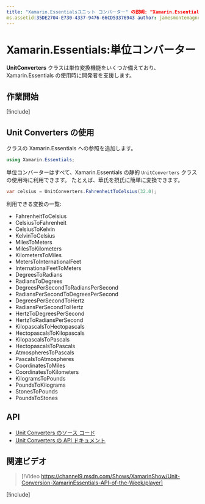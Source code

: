 ```yaml
---
title: "Xamarin.Essentialsユニット コンバーター" の説明: "Xamarin.Essentials の UnitConverters クラスは単位変換機能をいくつか備えており、Xamarin.Essentials の使用時に開発者を支援します。"
ms.assetid:35DE2704-E730-4337-9476-66CD53376943 author: jamesmontemagno ms.custom: video ms.author: jamont ms.date:01/06/2020 no-loc: [Xamarin.Forms, Xamarin.Essentials]
---
```


# <a name="xamarinessentials-unit-converters"></a>Xamarin.Essentials:単位コンバーター

**UnitConverters** クラスは単位変換機能をいくつか備えており、Xamarin.Essentials の使用時に開発者を支援します。

## <a name="get-started"></a>作業開始

[!include[](~/essentials/includes/get-started.md)]

## <a name="using-unit-converters"></a>Unit Converters の使用

クラスの Xamarin.Essentials への参照を追加します。

```csharp
using Xamarin.Essentials;
```

単位コンバーターはすべて、Xamarin.Essentials の静的 `UnitConverters` クラスの使用時に利用できます。 たとえば、華氏を摂氏に簡単に変換できます。

```csharp
var celsius = UnitConverters.FahrenheitToCelsius(32.0);
```

利用できる変換の一覧:

- FahrenheitToCelsius
- CelsiusToFahrenheit
- CelsiusToKelvin
- KelvinToCelsius
- MilesToMeters
- MilesToKilometers
- KilometersToMiles
- MetersToInternationalFeet
- InternationalFeetToMeters
- DegreesToRadians
- RadiansToDegrees
- DegreesPerSecondToRadiansPerSecond
- RadiansPerSecondToDegreesPerSecond
- DegreesPerSecondToHertz
- RadiansPerSecondToHertz
- HertzToDegreesPerSecond
- HertzToRadiansPerSecond
- KilopascalsToHectopascals
- HectopascalsToKilopascals
- KilopascalsToPascals
- HectopascalsToPascals
- AtmospheresToPascals
- PascalsToAtmospheres
- CoordinatesToMiles
- CoordinatesToKilometers
- KilogramsToPounds
- PoundsToKilograms
- StonesToPounds
- PoundsToStones

## <a name="api"></a>API

- [Unit Converters のソース コード](https://github.com/xamarin/Essentials/tree/master/Xamarin.Essentials/Types/UnitConverters.shared.cs)
- [Unit Converters の API ドキュメント](xref:Xamarin.Essentials.UnitConverters)

## <a name="related-video"></a>関連ビデオ

> [!Video https://channel9.msdn.com/Shows/XamarinShow/Unit-Conversion-XamarinEssentials-API-of-the-Week/player]

[!include[](~/essentials/includes/xamarin-show-essentials.md)]
